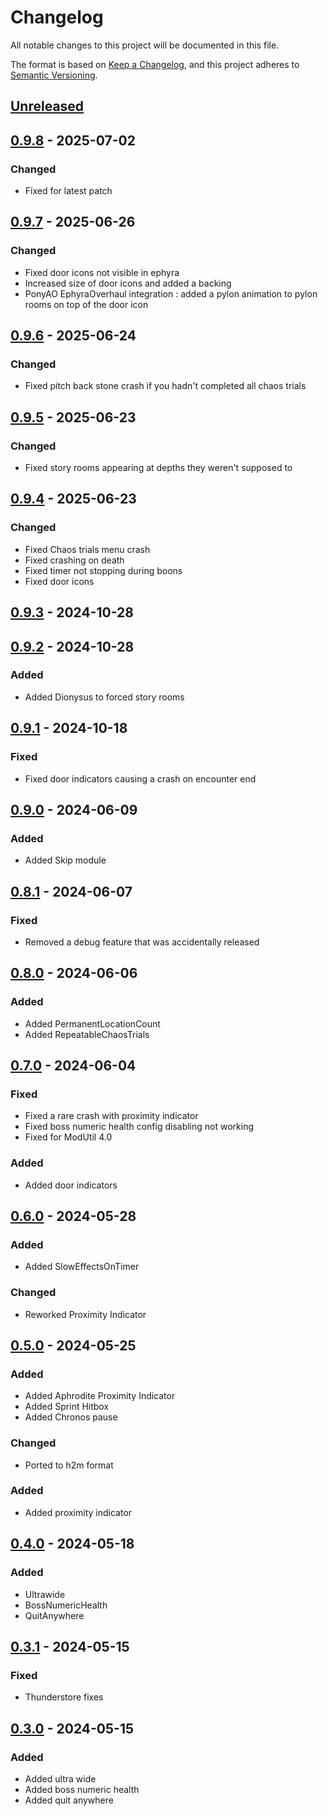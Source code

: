# Changelog

All notable changes to this project will be documented in this file.

The format is based on [Keep a Changelog](https://keepachangelog.com/en/1.1.0/),
and this project adheres to [Semantic Versioning](https://semver.org/spec/v2.0.0.html).

## [Unreleased]

## [0.9.8] - 2025-07-02

### Changed

- Fixed for latest patch

## [0.9.7] - 2025-06-26

### Changed

- Fixed door icons not visible in ephyra
- Increased size of door icons and added a backing
- PonyAO EphyraOverhaul integration : added a pylon animation to pylon rooms on top of the door icon

## [0.9.6] - 2025-06-24

### Changed

- Fixed pitch back stone crash if you hadn't completed all chaos trials

## [0.9.5] - 2025-06-23

### Changed

- Fixed story rooms appearing at depths they weren't supposed to

## [0.9.4] - 2025-06-23

### Changed

- Fixed Chaos trials menu crash
- Fixed crashing on death
- Fixed timer not stopping during boons
- Fixed door icons

## [0.9.3] - 2024-10-28

## [0.9.2] - 2024-10-28

### Added

- Added Dionysus to forced story rooms

## [0.9.1] - 2024-10-18

### Fixed

- Fixed door indicators causing a crash on encounter end

## [0.9.0] - 2024-06-09

### Added

- Added Skip module

## [0.8.1] - 2024-06-07

### Fixed

- Removed a debug feature that was accidentally released

## [0.8.0] - 2024-06-06

### Added

- Added PermanentLocationCount
- Added RepeatableChaosTrials

## [0.7.0] - 2024-06-04

### Fixed

- Fixed a rare crash with proximity indicator
- Fixed boss numeric health config disabling not working
- Fixed for ModUtil 4.0

### Added

- Added door indicators

## [0.6.0] - 2024-05-28

### Added

- Added SlowEffectsOnTimer

### Changed

- Reworked Proximity Indicator

## [0.5.0] - 2024-05-25

### Added

- Added Aphrodite Proximity Indicator
- Added Sprint Hitbox
- Added Chronos pause

### Changed

- Ported to h2m format

### Added

- Added proximity indicator

## [0.4.0] - 2024-05-18

### Added

- Ultrawide
- BossNumericHealth
- QuitAnywhere

## [0.3.1] - 2024-05-15

### Fixed

- Thunderstore fixes

## [0.3.0] - 2024-05-15

### Added

- Added ultra wide
- Added boss numeric health
- Added quit anywhere

[unreleased]: https://github.com/PonyWarrior/PonyQOL2/compare/0.9.8...HEAD
[0.9.8]: https://github.com/PonyWarrior/PonyQOL2/compare/0.9.7...0.9.8
[0.9.7]: https://github.com/PonyWarrior/PonyQOL2/compare/0.9.6...0.9.7
[0.9.6]: https://github.com/PonyWarrior/PonyQOL2/compare/0.9.5...0.9.6
[0.9.5]: https://github.com/PonyWarrior/PonyQOL2/compare/0.9.4...0.9.5
[0.9.4]: https://github.com/PonyWarrior/PonyQOL2/compare/0.9.3...0.9.4
[0.9.3]: https://github.com/PonyWarrior/PonyQOL2/compare/0.9.2...0.9.3
[0.9.2]: https://github.com/PonyWarrior/PonyQOL2/compare/0.9.1...0.9.2
[0.9.1]: https://github.com/PonyWarrior/PonyQOL2/compare/0.9.0...0.9.1
[0.9.0]: https://github.com/PonyWarrior/PonyQOL2/compare/0.8.1...0.9.0
[0.8.1]: https://github.com/PonyWarrior/PonyQOL2/compare/0.8.0...0.8.1
[0.8.0]: https://github.com/PonyWarrior/PonyQOL2/compare/0.7.0...0.8.0
[0.7.0]: https://github.com/PonyWarrior/PonyQOL2/compare/0.6.0...0.7.0
[0.6.0]: https://github.com/PonyWarrior/PonyQOL2/compare/0.5.0...0.6.0
[0.5.0]: https://github.com/PonyWarrior/PonyQOL2/compare/0.4.0...0.5.0
[0.4.0]: https://github.com/PonyWarrior/PonyQOL2/compare/0.3.1...0.4.0
[0.3.1]: https://github.com/PonyWarrior/PonyQOL2/compare/0.3.0...0.3.1
[0.3.0]: https://github.com/PonyWarrior/PonyQOL2/compare/2a96ca09f6842bec08a55af7f5fc5653b4eb828a...0.3.0
